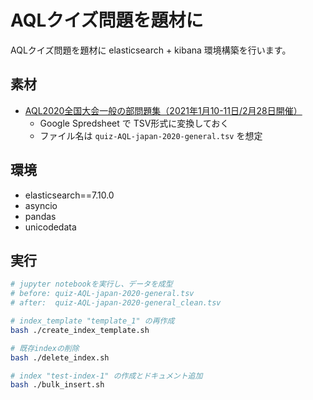 # AQLクイズ問題を題材に
AQLクイズ問題を題材に elasticsearch + kibana 環境構築を行います。

## 素材

- [AQL2020全国大会一般の部問題集（2021年1月10-11日/2月28日開催）](https://aql.booth.pm/items/3357932)
  - Google Spredsheet で TSV形式に変換しておく
  - ファイル名は `quiz-AQL-japan-2020-general.tsv` を想定

## 環境

- elasticsearch==7.10.0
- asyncio
- pandas
- unicodedata

## 実行

```sh
# jupyter notebookを実行し、データを成型
# before: quiz-AQL-japan-2020-general.tsv
# after:  quiz-AQL-japan-2020-general_clean.tsv

# index_template "template_1" の再作成
bash ./create_index_template.sh

# 既存indexの削除
bash ./delete_index.sh

# index "test-index-1" の作成とドキュメント追加
bash ./bulk_insert.sh
```

